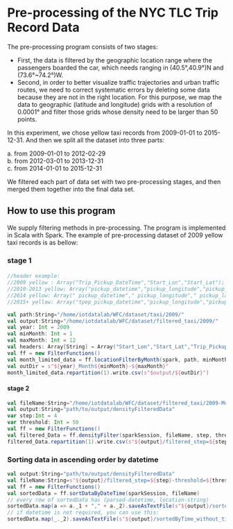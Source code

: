 # Pre-processing of the NYC TLC Trip Record Data

The pre-processing program consists of two stages:     
- First, the data is filtered by the geographic location range where the passengers boarded the car, 
which needs ranging in (40.5°,40.9°)N and (73.6°~74.2°)W. 
- Second, in order to better visualize traffic trajectories and urban traffic routes, 
we need to correct systematic errors by deleting some data because they are not in the right location. 
For this purpose, we map the data to geographic (latitude and longitude) grids with a resolution of 0.0001° 
and filter those grids whose density need to be larger than 50 points. 

In this experiment, we chose yellow taxi records from 2009-01-01 to 2015-12-31.
And then we split all the dataset into three parts:     

a. from 2009-01-01 to 2012-02-29    
b. from 2012-03-01 to 2013-12-31    
c. from 2014-01-01 to 2015-12-31       

We filtered each part of data set with two pre-processing stages, and then merged them together into the final data set.

## How to use this program
We supply filtering methods in pre-processing. The program is implemented in Scala with Spark.
The example of pre-processing dataset of 2009 yellow taxi records is as bellow:
### stage 1
#### 
```scala
//header example:
//2009 yellow : Array("Trip_Pickup_DateTime","Start_Lon","Start_Lat");
//2010-2013 yellow: Array("pickup_datetime","pickup_longitude","pickup_latitude");
//2014 yellow: Array(" pickup_datetime"," pickup_longitude"," pickup_latitude");
//2015+ yellow: Array("tpep_pickup_datetime","pickup_longitude","pickup_latitude");

val path:String="/home/iotdatalab/WFC/dataset/taxi/2009/"
val output:String="/home/iotdatalab/WFC/dataset/filtered_taxi/2009/"
val year: Int = 2009
val minMonth: Int = 1
val maxMonth: Int = 12
val headers: Array[String] = Array("Start_Lon","Start_Lat","Trip_Pickup_DateTime")
val ff = new FilterFunctions()
val month_limited_data = ff.locationFilterByMonth(spark, path, minMonth, maxMonth, headers)
val outDir = s"${year}_Month${minMonth}-${maxMonth}"
month_limited_data.repartition(1).write.csv(s"$output/${outDir}")

```
#### stage 2
```scala
val fileName:String="/home/iotdatalab/WFC/dataset/filtered_taxi/2009-Month1-12/part-00000"
val output:String="path/to/output/densityFilteredData"
var step:Int = 4
var threshold: Int = 50
val ff = new FilterFunctions()
val filtered_Data = ff.densityFilter(sparkSession, fileName, step, threshold)
filtered_Data.repartition(1).write.csv(s"${output}/filtered_step=${step}-threshold=${threshold}/")
```

### Sorting data in ascending order by datetime

```scala
val output:String="path/to/output/densityFilteredData"
val fileName:String=s"${output}/filtered_step=${step}-threshold=${threshold}/part-00000"
val ff = new FilterFunctions()
val sortedData = ff.sortDataByDateTime(sparkSession, fileName)
// every row of sortedData has (parsed-datetime, location-string)
sortedData.map(a => a._1 + "," + a._2).saveAsTextFile(s"${output}/sortedByTime_with_time/")
// if datetime is not required, you can use this:
sortedData.map(_._2).saveAsTextFile(s"${output}/sortedByTime_without_time")
```